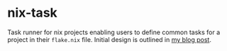 # nix-task

Task runner for nix projects enabling users to define common tasks for a project in their `flake.nix` file. Initial design is outlined in [my blog post](https://borlaag.com/nix-task-runner/).
